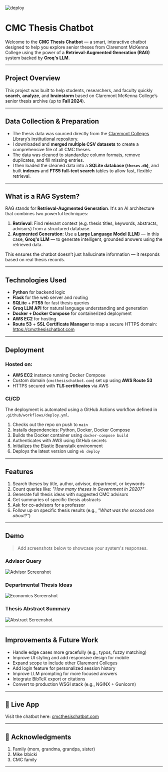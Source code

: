 ![deploy](https://github.com/luisgomez214/CMC_Thesis_Chatbot/actions/workflows/deploy.yml/badge.svg)

# CMC Thesis Chatbot

Welcome to the **CMC Thesis Chatbot** — a smart, interactive chatbot designed to help you explore senior theses from Claremont McKenna College using the power of a **Retrieval-Augmented Generation (RAG)** system backed by **Groq's LLM**.

---

## Project Overview

This project was built to help students, researchers, and faculty quickly **search**, **analyze**, and **brainstorm** based on Claremont McKenna College’s senior thesis archive (up to **Fall 2024**).

---

## Data Collection & Preparation

- The thesis data was sourced directly from the [Claremont Colleges Library’s institutional repository](https://scholarship.claremont.edu).
- I downloaded and **merged multiple CSV datasets** to create a comprehensive file of all CMC theses.
- The data was cleaned to standardize column formats, remove duplicates, and fill missing entries.
- I then loaded the cleaned data into a **SQLite database (`theses.db`)**, and built **indexes** and **FTS5 full-text search** tables to allow fast, flexible retrieval.

---

## What is a RAG System?

RAG stands for **Retrieval-Augmented Generation**. It's an AI architecture that combines two powerful techniques:

1. **Retrieval**: Find relevant context (e.g. thesis titles, keywords, abstracts, advisors) from a structured database.
2. **Augmented Generation**: Use a **Large Language Model (LLM)** — in this case, **Groq's LLM** — to generate intelligent, grounded answers using the retrieved data.

This ensures the chatbot doesn’t just hallucinate information — it responds based on real thesis records.

---

## Technologies Used

- **Python** for backend logic
- **Flask** for the web server and routing
- **SQLite** + **FTS5** for fast thesis queries
- **Groq LLM API** for natural language understanding and generation
- **Docker + Docker Compose** for containerized deployment
- **AWS EC2** for hosting
- **Route 53** + **SSL Certificate Manager** to map a secure HTTPS domain:  
  https://cmcthesischatbot.com

---

## Deployment

### Hosted on:

- **AWS EC2** instance running Docker Compose
- Custom domain (`cmcthesischatbot.com`) set up using **AWS Route 53**
- HTTPS secured with **TLS certificates** via AWS

### CI/CD

The deployment is automated using a GitHub Actions workflow defined in `.github/workflows/deploy.yml`.


1. Checks out the repo on push to `main`
2. Installs dependencies: Python, Docker, Docker Compose
3. Builds the Docker container using `docker-compose build`
4. Authenticates with AWS using GitHub secrets
5. Initializes the Elastic Beanstalk environment
6. Deploys the latest version using `eb deploy`

---

## Features

1. Search theses by title, author, advisor, department, or keywords  
2. Count queries like: _"How many theses in Government in 2020?"_  
3. Generate full thesis ideas with suggested CMC advisors  
4. Get summaries of specific thesis abstracts  
5. Ask for co-advisors for a professor  
6. Follow up on specific thesis results (e.g., _"What was the second one about?"_)

---

## Demo

> Add screenshots below to showcase your system's responses.

### Advisor Query
![Advisor Screenshot](screenshots/advisor_query.png)

### Departmental Thesis Ideas
![Economics Screenshot](screenshots/economics_ideas.png)

### Thesis Abstract Summary
![Abstract Screenshot](screenshots/abstract_example.png)

---

## Improvements & Future Work

- Handle edge cases more gracefully (e.g., typos, fuzzy matching)
- Improve UI styling and add responsive design for mobile
- Expand scope to include other Claremont Colleges
- Add login feature for personalized session history
- Improve LLM prompting for more focused answers
- Integrate BibTeX export or citations
- Convert to production WSGI stack (e.g., NGINX + Gunicorn)

---

## 🔗 Live App

Visit the chatbot here: [cmcthesischatbot.com](https://cmcthesischatbot.com)

---

## 🙏 Acknowledgments

1. Family (mom, grandma, grandpa, sister)
2. Mike Izbicki
3. CMC family
---


